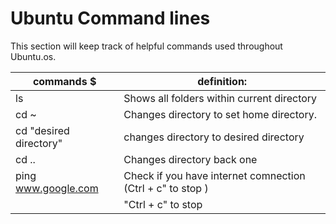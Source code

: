 # Ubuntu Command lines

This section will keep track of helpful commands used throughout Ubuntu.os.

|                commands  $                   |                   definition:                              |
|----------------------------------------------|------------------------------------------------------------|
|  ls                                          |    Shows all folders within current directory              |
|  cd ~                                        |    Changes directory to set home directory.                        |
|  cd "desired directory"                      |    changes directory to desired directory                          |
|  cd ..                                       |    Changes directory back one                                      |
|  ping www.google.com                         |    Check if you have internet comnection (Ctrl + c" to stop )      |
|                                              |     "Ctrl + c" to stop 
